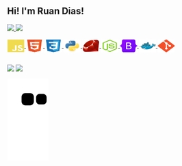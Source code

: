 ## Hi! I'm Ruan Dias! 

 <div>
  <a href="https://github.com/ruandiax">
  <img height="165em" src="https://github-readme-stats.vercel.app/api?username=ruandiax&show_icons=true&theme=dark&include_all_commits=true&count_private=true"/>
  <img height="165em" src="https://github-readme-stats.vercel.app/api/top-langs/?username=ruandiax&layout=compact&langs_count=7&theme=dark"/>
</div>
 
<div style="display: inline_block"><br>
 
  <img align="center" alt="Ruan-Js" height="30" width="40" src="https://raw.githubusercontent.com/devicons/devicon/master/icons/javascript/javascript-plain.svg">
  <img align="center" alt="Ruan-HTML" height="30" width="40" src="https://raw.githubusercontent.com/devicons/devicon/master/icons/html5/html5-original.svg">
  <img align="center" alt="Ruan-CSS" height="30" width="40" src="https://raw.githubusercontent.com/devicons/devicon/master/icons/css3/css3-original.svg">
  <img align="center" alt="Ruan-Python" height="30" width="40" src="https://raw.githubusercontent.com/devicons/devicon/master/icons/python/python-original.svg">
  <img align="center" alt="Ruan-Ruby" height="30" width="40" src="https://github.com/devicons/devicon/blob/master/icons/ruby/ruby-original.svg">
  <img align="center" alt="Ruan-Node" height="30" width="40" src="https://github.com/devicons/devicon/blob/master/icons/nodejs/nodejs-original.svg">
  <img align="center" alt="Ruan-BootStrap" height="30" width="40" src="https://github.com/devicons/devicon/blob/master/icons/bootstrap/bootstrap-original.svg">
  <img align="center" alt="Ruan-Docker" height="30" width="40" src="https://github.com/devicons/devicon/blob/master/icons/docker/docker-original.svg">
  <img align="center" alt="Ruan-Git" height="30" width="40" src="https://github.com/devicons/devicon/blob/master/icons/git/git-original.svg">
 
</div>
  
  ##
 
<div> 
  
  <a href = "https://ruandiax.github.io/RD14X/"><img src="https://img.shields.io/badge/-Portfolio-%23333?style=for-the-badge&logo=bankofamerica&logoColor=white" target="_blank"></a>
  <a href="https://www.linkedin.com/in/ruandiax" target="_blank"><img src="https://img.shields.io/badge/-LinkedIn-%230077B5?style=for-the-badge&logo=linkedin&logoColor=white" target="_blank"></a> 
 
  ![Snake animation](https://github.com/rafaballerini/rafaballerini/blob/output/github-contribution-grid-snake.svg)
 
</div>
